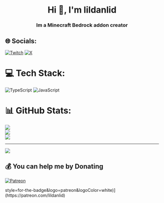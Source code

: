 <h1 align="center">Hi 👋, I'm lildanlid</h1>
<h3 align="center">Im a Minecraft Bedrock addon creator</h3>



## 🌐 Socials:
[![Twitch](https://img.shields.io/badge/Twitch-%239146FF.svg?logo=Twitch&logoColor=white)](https://twitch.tv/lildanlid) [![X](https://img.shields.io/badge/X-black.svg?logo=X&logoColor=white)](https://x.com/lildanlid) 

# 💻 Tech Stack:
![TypeScript](https://img.shields.io/badge/typescript-%23007ACC.svg?style=for-the-badge&logo=typescript&logoColor=white) ![JavaScript](https://img.shields.io/badge/javascript-%23323330.svg?style=for-the-badge&logo=javascript&logoColor=%23F7DF1E) 
# 📊 GitHub Stats:
![](https://github-readme-stats.vercel.app/api?username=lildanlid&theme=transparent&hide_border=true&include_all_commits=false&count_private=false)<br/>
![](https://nirzak-streak-stats.vercel.app/?user=lildanlid&theme=transparent&hide_border=true)<br/>
![](https://github-readme-stats.vercel.app/api/top-langs/?username=lildanlid&theme=transparent&hide_border=true&include_all_commits=false&count_private=false&layout=compact)

---
[![](https://visitcount.itsvg.in/api?id=lildanlid&icon=0&color=0)](https://visitcount.itsvg.in)

  ## 💰 You can help me by Donating
  [![Patreon](https://img.shields.io/badge/Patreon-F96854?style=for-the-badge&logo=patreon&logoColor=white)](https://patreon.com/lildanlid) 

  
<!-- Proudly created with GPRM ( https://gprm.itsvg.in ) -->style=for-the-badge&logo=patreon&logoColor=white)](https://patreon.com/lildanlid) 

  
<!-- Proudly created with GPRM ( https://gprm.itsvg.in ) -->
